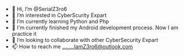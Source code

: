 - 👋 Hi, I’m @SerialZ3ro6
- 👀 I’m interested in CyberScurity Expart
- 🌱 I’m currently learning Python and Php
- 🌱 I'm currently finished my Android development process. Now I am practice it 
- 💞️ I’m looking to collaborate with other CyberSecurity Expart
- 📫 How to reach me ........IamZ3ro6@outlook.com

<!---
SerialZ3ro6/SerialZ3ro6 is a ✨ special ✨ repository because its `README.md` (this file) appears on your GitHub profile.
You can click the Preview link to take a look at your changes.
--->
